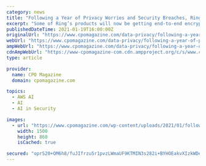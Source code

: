 ```yaml
---
category: news
title: "Following a Year of Privacy Worries and Security Breaches, Ring Implements End-to-End Encryption"
excerpt: "Some of Ring’s products will now be getting end-to-end encryption for the first time, six years after the company's flagship doorbell camera product first launched."
publishedDateTime: 2021-01-19T16:00:00Z
originalUrl: "https://www.cpomagazine.com/data-privacy/following-a-year-of-privacy-worries-and-security-breaches-ring-implements-end-to-end-encryption/"
webUrl: "https://www.cpomagazine.com/data-privacy/following-a-year-of-privacy-worries-and-security-breaches-ring-implements-end-to-end-encryption/"
ampWebUrl: "https://www.cpomagazine.com/data-privacy/following-a-year-of-privacy-worries-and-security-breaches-ring-implements-end-to-end-encryption/amp/"
cdnAmpWebUrl: "https://www-cpomagazine-com.cdn.ampproject.org/c/s/www.cpomagazine.com/data-privacy/following-a-year-of-privacy-worries-and-security-breaches-ring-implements-end-to-end-encryption/amp/"
type: article

provider:
  name: CPO Magazine
  domain: cpomagazine.com

topics:
  - AWS AI
  - AI
  - AI in Security

images:
  - url: "https://www.cpomagazine.com/wp-content/uploads/2021/01/following-a-year-of-privacy-worries-and-security-breaches-ring-implements-end-to-end-encryption_1500.jpg"
    width: 1500
    height: 860
    isCached: true

secured: "oprS20+OM6h8/fuJIfrzu5r1pvzLWmaUF9KTMIN3s282i+BYHOEakvXIzkWDeSlWCFy+7i1pUygToi4nMs8PrP9A1OCVurlMW1ZcnETEsNcNXzX9m1ldDjShHJqgyWoUwtjE/acM4u6zyqZSpvU7ohrZq1YEUoVrMP+ahcbgZlaVaz3Ul7KMSURf4Sm7lcARzIwzqQcwlGg28kagnKNeiFXf2t1lE5X1RdtNL11qkqBTg5UmWfJK/mjgPW56rPz6eJeTdcsJJcpEgGPKQ/wBoo+ZH0Bg/lIqSKdC5tNyfXN4QURqOI96Wm4IYnFCWRFp5S38E8oq4ktIzzrqCfQ/gmIZPjnfO86nXPxYS/yDW4s=;bBZOvk3/IaNLt1s9pIXHeQ=="
---
```


